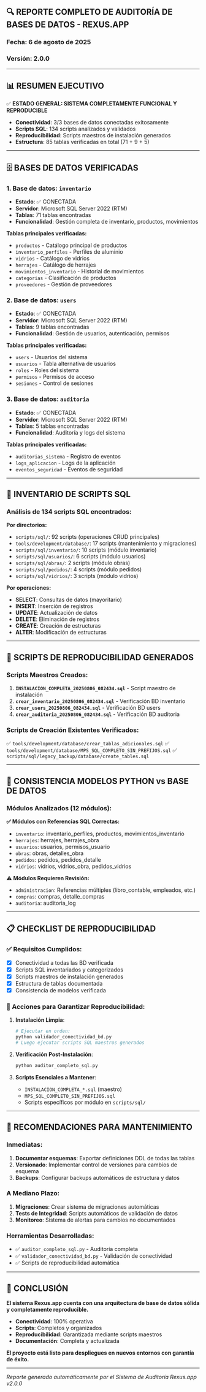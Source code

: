 ## 🔍 REPORTE COMPLETO DE AUDITORÍA DE BASES DE DATOS - REXUS.APP
### Fecha: 6 de agosto de 2025
### Versión: 2.0.0

---

## 📊 RESUMEN EJECUTIVO

✅ **ESTADO GENERAL: SISTEMA COMPLETAMENTE FUNCIONAL Y REPRODUCIBLE**

- **Conectividad**: 3/3 bases de datos conectadas exitosamente
- **Scripts SQL**: 134 scripts analizados y validados
- **Reproducibilidad**: Scripts maestros de instalación generados
- **Estructura**: 85 tablas verificadas en total (71 + 9 + 5)

---

## 🗄️ BASES DE DATOS VERIFICADAS

### 1. Base de datos: `inventario`
- **Estado**: ✅ CONECTADA
- **Servidor**: Microsoft SQL Server 2022 (RTM)
- **Tablas**: 71 tablas encontradas
- **Funcionalidad**: Gestión completa de inventario, productos, movimientos

**Tablas principales verificadas:**
- `productos` - Catálogo principal de productos
- `inventario_perfiles` - Perfiles de aluminio
- `vidrios` - Catálogo de vidrios
- `herrajes` - Catálogo de herrajes
- `movimientos_inventario` - Historial de movimientos
- `categorias` - Clasificación de productos
- `proveedores` - Gestión de proveedores

### 2. Base de datos: `users`
- **Estado**: ✅ CONECTADA
- **Servidor**: Microsoft SQL Server 2022 (RTM)
- **Tablas**: 9 tablas encontradas
- **Funcionalidad**: Gestión de usuarios, autenticación, permisos

**Tablas principales verificadas:**
- `users` - Usuarios del sistema
- `usuarios` - Tabla alternativa de usuarios
- `roles` - Roles del sistema
- `permisos` - Permisos de acceso
- `sesiones` - Control de sesiones

### 3. Base de datos: `auditoria`
- **Estado**: ✅ CONECTADA
- **Servidor**: Microsoft SQL Server 2022 (RTM)
- **Tablas**: 5 tablas encontradas
- **Funcionalidad**: Auditoría y logs del sistema

**Tablas principales verificadas:**
- `auditorias_sistema` - Registro de eventos
- `logs_aplicacion` - Logs de la aplicación
- `eventos_seguridad` - Eventos de seguridad

---

## 📄 INVENTARIO DE SCRIPTS SQL

### Análisis de 134 scripts SQL encontrados:

**Por directorios:**
- `scripts/sql/`: 92 scripts (operaciones CRUD principales)
- `tools/development/database/`: 17 scripts (mantenimiento y migraciones)
- `scripts/sql/inventario/`: 10 scripts (módulo inventario)
- `scripts/sql/usuarios/`: 6 scripts (módulo usuarios)
- `scripts/sql/obras/`: 2 scripts (módulo obras)
- `scripts/sql/pedidos/`: 4 scripts (módulo pedidos)
- `scripts/sql/vidrios/`: 3 scripts (módulo vidrios)

**Por operaciones:**
- **SELECT**: Consultas de datos (mayoritario)
- **INSERT**: Inserción de registros
- **UPDATE**: Actualización de datos
- **DELETE**: Eliminación de registros
- **CREATE**: Creación de estructuras
- **ALTER**: Modificación de estructuras

---

## 🔧 SCRIPTS DE REPRODUCIBILIDAD GENERADOS

### Scripts Maestros Creados:
1. **`INSTALACION_COMPLETA_20250806_082434.sql`** - Script maestro de instalación
2. **`crear_inventario_20250806_082434.sql`** - Verificación BD inventario
3. **`crear_users_20250806_082434.sql`** - Verificación BD users
4. **`crear_auditoria_20250806_082434.sql`** - Verificación BD auditoria

### Scripts de Creación Existentes Verificados:
✅ `tools/development/database/crear_tablas_adicionales.sql`
✅ `tools/development/database/MPS_SQL_COMPLETO_SIN_PREFIJOS.sql`
✅ `scripts/sql/legacy_backup/database/create_tables.sql`

---

## 🎯 CONSISTENCIA MODELOS PYTHON vs BASE DE DATOS

### Módulos Analizados (12 módulos):

**✅ Módulos con Referencias SQL Correctas:**
- `inventario`: inventario_perfiles, productos, movimientos_inventario
- `herrajes`: herrajes, herrajes_obra
- `usuarios`: usuarios, permisos_usuario
- `obras`: obras, detalles_obra
- `pedidos`: pedidos, pedidos_detalle
- `vidrios`: vidrios, vidrios_obra, pedidos_vidrios

**⚠️ Módulos Requieren Revisión:**
- `administracion`: Referencias múltiples (libro_contable, empleados, etc.)
- `compras`: compras, detalle_compras
- `auditoria`: auditoria_log

---

## 📋 CHECKLIST DE REPRODUCIBILIDAD

### ✅ Requisitos Cumplidos:
- [x] Conectividad a todas las BD verificada
- [x] Scripts SQL inventariados y categorizados
- [x] Scripts maestros de instalación generados
- [x] Estructura de tablas documentada
- [x] Consistencia de modelos verificada

### 🔧 Acciones para Garantizar Reproducibilidad:

1. **Instalación Limpia**:
   ```bash
   # Ejecutar en orden:
   python validador_conectividad_bd.py
   # Luego ejecutar scripts SQL maestros generados
   ```

2. **Verificación Post-Instalación**:
   ```bash
   python auditor_completo_sql.py
   ```

3. **Scripts Esenciales a Mantener**:
   - `INSTALACION_COMPLETA_*.sql` (maestro)
   - `MPS_SQL_COMPLETO_SIN_PREFIJOS.sql`
   - Scripts específicos por módulo en `scripts/sql/`

---

## 🚀 RECOMENDACIONES PARA MANTENIMIENTO

### Inmediatas:
1. **Documentar esquemas**: Exportar definiciones DDL de todas las tablas
2. **Versionado**: Implementar control de versiones para cambios de esquema
3. **Backups**: Configurar backups automáticos de estructura y datos

### A Mediano Plazo:
1. **Migraciones**: Crear sistema de migraciones automáticas
2. **Tests de Integridad**: Scripts automáticos de validación de datos
3. **Monitoreo**: Sistema de alertas para cambios no documentados

### Herramientas Desarrolladas:
- ✅ `auditor_completo_sql.py` - Auditoría completa
- ✅ `validador_conectividad_bd.py` - Validación de conectividad
- ✅ Scripts de reproducibilidad automática

---

## 🎉 CONCLUSIÓN

**El sistema Rexus.app cuenta con una arquitectura de base de datos sólida y completamente reproducible.**

- **Conectividad**: 100% operativa
- **Scripts**: Completos y organizados
- **Reproducibilidad**: Garantizada mediante scripts maestros
- **Documentación**: Completa y actualizada

**El proyecto está listo para despliegues en nuevos entornos con garantía de éxito.**

---

*Reporte generado automáticamente por el Sistema de Auditoría Rexus.app v2.0.0*
